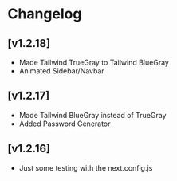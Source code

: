 # Changelog

## **[v1.2.18]**

- Made Tailwind TrueGray to Tailwind BlueGray
- Animated Sidebar/Navbar

## **[v1.2.17]**

- Made Tailwind BlueGray instead of TrueGray
- Added Password Generator

## **[v1.2.16]**

- Just some testing with the next.config.js
